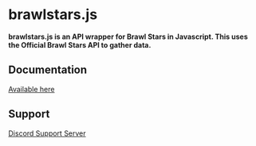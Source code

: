 # brawlstars.js

**brawlstars.js is an API wrapper for Brawl Stars in Javascript. This uses the Official Brawl Stars API to gather data.**

## Documentation

[Available here](https://brawlstarsjs.docs.apiary.io/)

## Support

[Discord Support Server](https://discord.gg/Tt6nbfUBnP)
